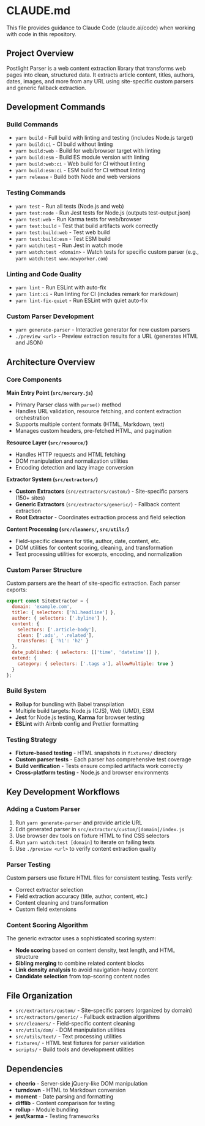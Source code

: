 # CLAUDE.md

This file provides guidance to Claude Code (claude.ai/code) when working with code in this repository.

## Project Overview

Postlight Parser is a web content extraction library that transforms web pages into clean, structured data. It extracts article content, titles, authors, dates, images, and more from any URL using site-specific custom parsers and generic fallback extraction.

## Development Commands

### Build Commands
- `yarn build` - Full build with linting and testing (includes Node.js target)
- `yarn build:ci` - CI build without linting
- `yarn build:web` - Build for web/browser target with linting
- `yarn build:esm` - Build ES module version with linting
- `yarn build:web:ci` - Web build for CI without linting
- `yarn build:esm:ci` - ESM build for CI without linting
- `yarn release` - Build both Node and web versions

### Testing Commands
- `yarn test` - Run all tests (Node.js and web)
- `yarn test:node` - Run Jest tests for Node.js (outputs test-output.json)
- `yarn test:web` - Run Karma tests for web/browser
- `yarn test:build` - Test that build artifacts work correctly
- `yarn test:build:web` - Test web build
- `yarn test:build:esm` - Test ESM build
- `yarn watch:test` - Run Jest in watch mode
- `yarn watch:test <domain>` - Watch tests for specific custom parser (e.g., `yarn watch:test www.newyorker.com`)

### Linting and Code Quality
- `yarn lint` - Run ESLint with auto-fix
- `yarn lint:ci` - Run linting for CI (includes remark for markdown)
- `yarn lint-fix-quiet` - Run ESLint with quiet auto-fix

### Custom Parser Development
- `yarn generate-parser` - Interactive generator for new custom parsers
- `./preview <url>` - Preview extraction results for a URL (generates HTML and JSON)

## Architecture Overview

### Core Components

**Main Entry Point (`src/mercury.js`)**
- Primary Parser class with `parse()` method
- Handles URL validation, resource fetching, and content extraction orchestration
- Supports multiple content formats (HTML, Markdown, text)
- Manages custom headers, pre-fetched HTML, and pagination

**Resource Layer (`src/resource/`)**
- Handles HTTP requests and HTML fetching
- DOM manipulation and normalization utilities
- Encoding detection and lazy image conversion

**Extractor System (`src/extractors/`)**
- **Custom Extractors** (`src/extractors/custom/`) - Site-specific parsers (150+ sites)
- **Generic Extractors** (`src/extractors/generic/`) - Fallback content extraction
- **Root Extractor** - Coordinates extraction process and field selection

**Content Processing (`src/cleaners/`, `src/utils/`)**
- Field-specific cleaners for title, author, date, content, etc.
- DOM utilities for content scoring, cleaning, and transformation
- Text processing utilities for excerpts, encoding, and normalization

### Custom Parser Structure

Custom parsers are the heart of site-specific extraction. Each parser exports:

```javascript
export const SiteExtractor = {
  domain: 'example.com',
  title: { selectors: ['h1.headline'] },
  author: { selectors: ['.byline'] },
  content: { 
    selectors: ['.article-body'],
    clean: ['.ads', '.related'],
    transforms: { 'h1': 'h2' }
  },
  date_published: { selectors: [['time', 'datetime']] },
  extend: {
    category: { selectors: ['.tags a'], allowMultiple: true }
  }
};
```

### Build System

- **Rollup** for bundling with Babel transpilation
- Multiple build targets: Node.js (CJS), Web (UMD), ESM
- **Jest** for Node.js testing, **Karma** for browser testing
- **ESLint** with Airbnb config and Prettier formatting

### Testing Strategy

- **Fixture-based testing** - HTML snapshots in `fixtures/` directory
- **Custom parser tests** - Each parser has comprehensive test coverage
- **Build verification** - Tests ensure compiled artifacts work correctly
- **Cross-platform testing** - Node.js and browser environments

## Key Development Workflows

### Adding a Custom Parser

1. Run `yarn generate-parser` and provide article URL
2. Edit generated parser in `src/extractors/custom/[domain]/index.js`
3. Use browser dev tools on fixture HTML to find CSS selectors
4. Run `yarn watch:test [domain]` to iterate on failing tests
5. Use `./preview <url>` to verify content extraction quality

### Parser Testing

Custom parsers use fixture HTML files for consistent testing. Tests verify:
- Correct extractor selection
- Field extraction accuracy (title, author, content, etc.)
- Content cleaning and transformation
- Custom field extensions

### Content Scoring Algorithm

The generic extractor uses a sophisticated scoring system:
- **Node scoring** based on content density, text length, and HTML structure
- **Sibling merging** to combine related content blocks
- **Link density analysis** to avoid navigation-heavy content
- **Candidate selection** from top-scoring content nodes

## File Organization

- `src/extractors/custom/` - Site-specific parsers (organized by domain)
- `src/extractors/generic/` - Fallback extraction algorithms
- `src/cleaners/` - Field-specific content cleaning
- `src/utils/dom/` - DOM manipulation utilities
- `src/utils/text/` - Text processing utilities
- `fixtures/` - HTML test fixtures for parser validation
- `scripts/` - Build tools and development utilities

## Dependencies

- **cheerio** - Server-side jQuery-like DOM manipulation
- **turndown** - HTML to Markdown conversion
- **moment** - Date parsing and formatting
- **difflib** - Content comparison for testing
- **rollup** - Module bundling
- **jest/karma** - Testing frameworks